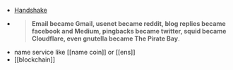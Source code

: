 - [Handshake](https://handshake.org/)
- >**Email became Gmail, usenet became reddit, blog replies became facebook and Medium, pingbacks became twitter, squid became Cloudflare, even gnutella became The Pirate Bay**.
- name service like [[name coin]] or [[ens]]
- [[blockchain]]